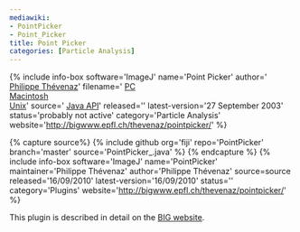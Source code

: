 ```yaml
---
mediawiki:
- PointPicker
- Point_Picker
title: Point Picker
categories: [Particle Analysis]
---
```


{% include info-box software='ImageJ' name='Point Picker' author=' [Philippe Thévenaz](http://bigwww.epfl.ch/thevenaz/)' filename=' [PC](http://bigwww.epfl.ch/thevenaz/pointpicker/pointpicker.zip)  
[Macintosh](http://bigwww.epfl.ch/thevenaz/pointpicker/pointpicker.sit)  
[Unix](http://bigwww.epfl.ch/thevenaz/pointpicker/pointpicker.tar.Z)' source=' [Java API](http://bigwww.epfl.ch/thevenaz/pointpicker/api/)' released='' latest-version='27 September 2003' status='probably not active' category='Particle Analysis' website='http://bigwww.epfl.ch/thevenaz/pointpicker/' %}

{% capture source%}
{% include github org='fiji' repo='PointPicker' branch='master' source='PointPicker\_.java' %}
{% endcapture %}
{% include info-box software='ImageJ' name='PointPicker' maintainer='Philippe Thévenaz' author='Philippe Thévenaz' source=source released='16/09/2010' latest-version='16/09/2010' status='' category='Plugins' website='http://bigwww.epfl.ch/thevenaz/pointpicker/' %}

This plugin is described in detail on the [BIG website](http://bigwww.epfl.ch/thevenaz/pointpicker/).
